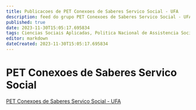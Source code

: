 ```yaml
---
title: Publicacoes de PET Conexoes de Saberes Servico Social - UFA 
description: feed do grupo PET Conexoes de Saberes Servico Social - UFA
published: true
date: 2023-11-30T15:05:17.695834
tags: Ciencias Sociais Aplicadas, Politica Nacional de Assistencia Social (PNAS)
editor: markdown
dateCreated: 2023-11-30T15:05:17.695834
---
```


# PET Conexoes de Saberes Servico Social
[PET Conexoes de Saberes Servico Social - UFA](/grupo/2PETConexoesdeSaberesServicoSocialUFA)